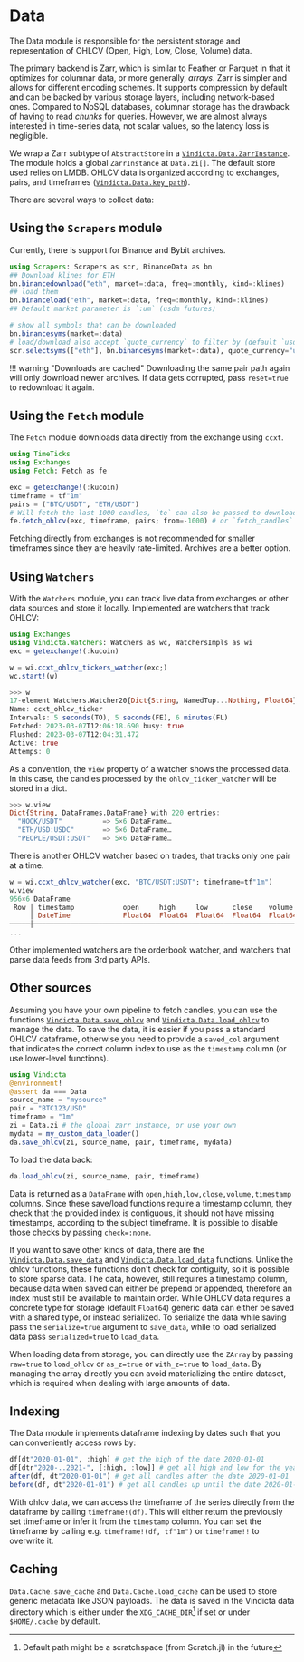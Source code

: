 # Data

The Data module is responsible for the persistent storage and representation of OHLCV (Open, High, Low, Close, Volume) data.

The primary backend is Zarr, which is similar to Feather or Parquet in that it optimizes for columnar data, or more generally, _arrays_. Zarr is simpler and allows for different encoding schemes. It supports compression by default and can be backed by various storage layers, including network-based ones. Compared to NoSQL databases, columnar storage has the drawback of having to read _chunks_ for queries. However, we are almost always interested in time-series data, not scalar values, so the latency loss is negligible.

We wrap a Zarr subtype of `AbstractStore` in a [`Vindicta.Data.ZarrInstance`](@ref). The module holds a global `ZarrInstance` at `Data.zi[]`. The default store used relies on LMDB. OHLCV data is organized according to exchanges, pairs, and timeframes ([`Vindicta.Data.key_path`](@ref)).

There are several ways to collect data:

## Using the `Scrapers` module
Currently, there is support for Binance and Bybit archives.

```julia
using Scrapers: Scrapers as scr, BinanceData as bn
## Download klines for ETH
bn.binancedownload("eth", market=:data, freq=:monthly, kind=:klines)
## load them
bn.binanceload("eth", market=:data, freq=:monthly, kind=:klines)
## Default market parameter is `:um` (usdm futures)

# show all symbols that can be downloaded
bn.binancesyms(market=:data)
# load/download also accept `quote_currency` to filter by (default `usdt`)
scr.selectsyms(["eth"], bn.binancesyms(market=:data), quote_currency="usdc")
```
!!! warning "Downloads are cached"
    Downloading the same pair path again will only download newer archives.
    If data gets corrupted, pass `reset=true` to redownload it again. 

## Using the `Fetch` module
The `Fetch` module downloads data directly from the exchange using `ccxt`.

```julia
using TimeTicks
using Exchanges
using Fetch: Fetch as fe

exc = getexchange!(:kucoin)
timeframe = tf"1m"
pairs = ("BTC/USDT", "ETH/USDT")
# Will fetch the last 1000 candles, `to` can also be passed to download a specific range
fe.fetch_ohlcv(exc, timeframe, pairs; from=-1000) # or `fetch_candles` for unchecked data
```
Fetching directly from exchanges is not recommended for smaller timeframes since they are heavily rate-limited.
Archives are a better option.

## Using `Watchers`
With the `Watchers` module, you can track live data from exchanges or other data sources and store it locally. 
Implemented are watchers that track OHLCV:

```julia
using Exchanges
using Vindicta.Watchers: Watchers as wc, WatchersImpls as wi
exc = getexchange!(:kucoin)

w = wi.ccxt_ohlcv_tickers_watcher(exc;)
wc.start!(w)
```

```julia
>>> w
17-element Watchers.Watcher20{Dict{String, NamedTup...Nothing, Float64}, Vararg{Float64, 7}}}}}
Name: ccxt_ohlcv_ticker
Intervals: 5 seconds(TO), 5 seconds(FE), 6 minutes(FL)
Fetched: 2023-03-07T12:06:18.690 busy: true
Flushed: 2023-03-07T12:04:31.472
Active: true
Attemps: 0
```

As a convention, the `view` property of a watcher shows the processed data. In this case, the candles processed
by the `ohlcv_ticker_watcher` will be stored in a dict.

```julia
>>> w.view
Dict{String, DataFrames.DataFrame} with 220 entries:
  "HOOK/USDT"          => 5×6 DataFrame…
  "ETH/USD:USDC"       => 5×6 DataFrame…
  "PEOPLE/USDT:USDT"   => 5×6 DataFrame…
```

There is another OHLCV watcher based on trades, that tracks only one pair at a time.

``` julia
w = wi.ccxt_ohlcv_watcher(exc, "BTC/USDT:USDT"; timeframe=tf"1m")
w.view
956×6 DataFrame
 Row │ timestamp            open     high     low      close    volume  
     │ DateTime             Float64  Float64  Float64  Float64  Float64 
─────┼──────────────────────────────────────────────────────────────────
...
```

Other implemented watchers are the orderbook watcher, and watchers that parse data feeds from 3rd party APIs.

## Other sources

Assuming you have your own pipeline to fetch candles, you can use the functions [`Vindicta.Data.save_ohlcv`](@ref) and [`Vindicta.Data.load_ohlcv`](@ref) to manage the data.
To save the data, it is easier if you pass a standard OHLCV dataframe, otherwise you need to provide a `saved_col` argument that indicates the correct column index to use as the `timestamp` column (or use lower-level functions).

```julia
using Vindicta
@environment!
@assert da === Data
source_name = "mysource"
pair = "BTC123/USD"
timeframe = "1m"
zi = Data.zi # the global zarr instance, or use your own
mydata = my_custom_data_loader()
da.save_ohlcv(zi, source_name, pair, timeframe, mydata)
```
To load the data back:

```julia
da.load_ohlcv(zi, source_name, pair, timeframe)
```

Data is returned as a `DataFrame` with `open,high,low,close,volume,timestamp` columns.
Since these save/load functions require a timestamp column, they check that the provided index is contiguous, it should not have missing timestamps, according to the subject timeframe. It is possible to disable those checks by passing `check=:none`.

If you want to save other kinds of data, there are the [`Vindicta.Data.save_data`](@ref) and [`Vindicta.Data.load_data`](@ref) functions. Unlike the ohlcv functions, these functions don't check for contiguity, so it is possible to store sparse data. The data, however, still requires a timestamp column, because data when saved can either be prepend or appended, therefore an index must still be available to maintain order.
While OHLCV data requires a concrete type for storage (default `Float64`) generic data can either be saved with a shared type, or instead serialized. To serialize the data while saving pass the `serialize=true` argument to `save_data`, while to load serialized data pass `serialized=true` to `load_data`.

When loading data from storage, you can directly use the `ZArray` by passing `raw=true` to `load_ohlcv` or `as_z=true` or `with_z=true` to `load_data`. By managing the array directly you can avoid materializing the entire dataset, which is required when dealing with large amounts of data.

## Indexing
The Data module implements dataframe indexing by dates such that you can conveniently access rows by:

```julia
df[dt"2020-01-01", :high] # get the high of the date 2020-01-01
df[dtr"2020-..2021-", [:high, :low]] # get all high and low for the year 2020
after(df, dt"2020-01-01") # get all candles after the date 2020-01-01
before(df, dt"2020-01-01") # get all candles up until the date 2020-01-01
```

With ohlcv data, we can access the timeframe of the series directly from the dataframe by calling `timeframe!(df)`. This will either return the previously set timeframe or infer it from the `timestamp` column. You can set the timeframe by calling e.g. `timeframe!(df, tf"1m")` or `timeframe!!` to overwrite it.

## Caching
`Data.Cache.save_cache` and `Data.Cache.load_cache` can be used to store generic metadata like JSON payloads. The data is saved in the Vindicta data directory which is either under the `XDG_CACHE_DIR`[^1] if set or under `$HOME/.cache` by default.

[^1]: Default path might be a scratchspace (from Scratch.jl) in the future
